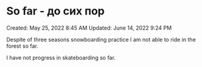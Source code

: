 # So far - до сих пор

Created: May 25, 2022 8:45 AM
Updated: June 14, 2022 9:24 PM

Despite of three seasons snowboarding practice I am not able to ride in the forest so far.

I have not progress in skateboarding so far.